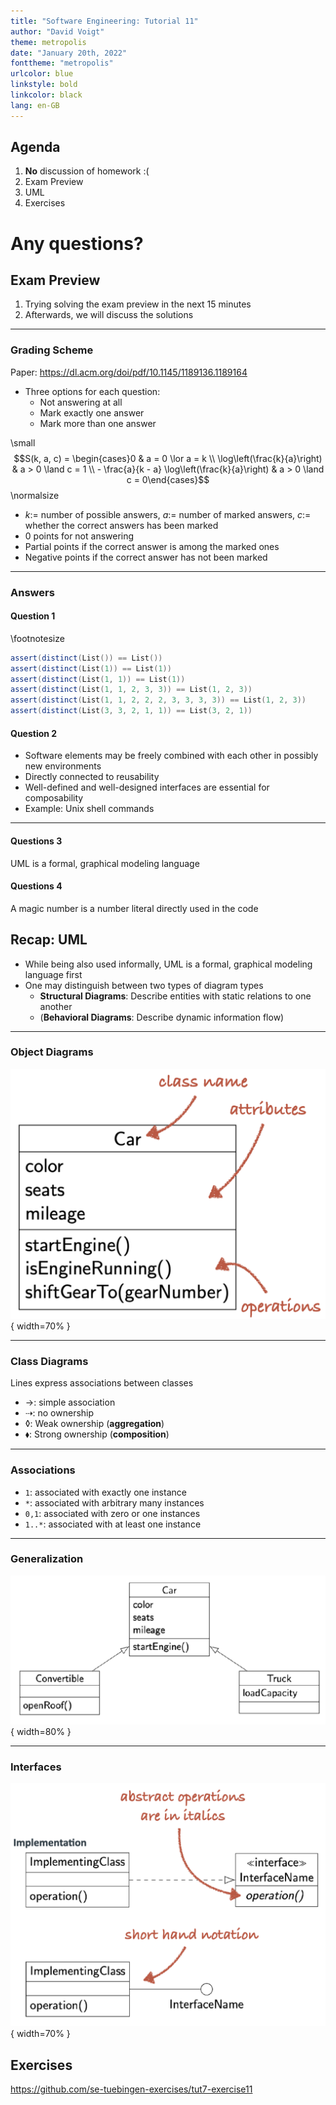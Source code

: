```yaml
---
title: "Software Engineering: Tutorial 11"
author: "David Voigt"
theme: metropolis
date: "January 20th, 2022"
fonttheme: "metropolis"
urlcolor: blue
linkstyle: bold
linkcolor: black
lang: en-GB
---
```


## Agenda

1. **No** discussion of homework :(
2. Exam Preview
3. UML
4. Exercises

# Any questions?

## Exam Preview

1. Trying solving the exam preview in the next 15 minutes
2. Afterwards, we will discuss the solutions

---

### Grading Scheme

Paper: <https://dl.acm.org/doi/pdf/10.1145/1189136.1189164>

- Three options for each question:
  - Not answering at all
  - Mark exactly one answer
  - Mark more than one answer

\small
$$S(k, a, c) = \begin{cases}0 & a = 0 \lor a = k \\ \log\left(\frac{k}{a}\right) & a > 0 \land c = 1 \\ - \frac{a}{k - a} \log\left(\frac{k}{a}\right) & a > 0 \land c = 0\end{cases}$$
\normalsize

- $k :=$ number of possible answers, $a :=$ number of marked answers, $c :=$ whether the correct answers has been marked 
- 0 points for not answering
- Partial points if the correct answer is among the marked ones
- Negative points if the correct answer has not been marked

---

### Answers

#### Question 1

\footnotesize
```scala
assert(distinct(List()) == List())
assert(distinct(List(1)) == List(1))
assert(distinct(List(1, 1)) == List(1))
assert(distinct(List(1, 1, 2, 3, 3)) == List(1, 2, 3))
assert(distinct(List(1, 1, 2, 2, 2, 3, 3, 3, 3)) == List(1, 2, 3))
assert(distinct(List(3, 3, 2, 1, 1)) == List(3, 2, 1))
```

#### Question 2

- Software elements may be freely combined with each other in possibly new environments
- Directly connected to reusability
- Well-defined and well-designed interfaces are essential for composability
- Example: Unix shell commands

---

#### Questions 3

UML is a formal, graphical modeling language

#### Questions 4

A magic number is a number literal directly used in the code

## Recap: UML

- While being also used informally, UML is a formal, graphical modeling language first
- One may distinguish between two types of diagram types
  - **Structural Diagrams**: Describe entities with static relations to one another
  - (**Behavioral Diagrams**: Describe dynamic information flow)

---

### Object Diagrams

![Brachthäuser, "10. Design Principles", Software Engineering 2022/2023](gfx/Screenshot%202023-01-19%20at%2022.26.19.png){ width=70% }

---

### Class Diagrams

Lines express associations between classes

- $\rightarrow$: simple association
- $\dashrightarrow$: no ownership
- $\lozenge$: Weak ownership (**aggregation**)
- $\blacklozenge$: Strong ownership (**composition**)

---

### Associations

- `1`: associated with exactly one instance
- `*`: associated with arbitrary many instances
- `0,1`: associated with zero or one instances
- `1..*`: associated with at least one instance

--- 

### Generalization

![Brachthäuser, "10. Design Principles", Software Engineering 2022/2023](gfx/Screenshot%202023-01-19%20at%2022.23.04.png){ width=80% }

---

### Interfaces

![Brachthäuser, "10. Design Principles", Software Engineering 2022/2023](gfx/Screenshot%202023-01-19%20at%2022.24.05.png){ width=70% }


## Exercises

<https://github.com/se-tuebingen-exercises/tut7-exercise11>